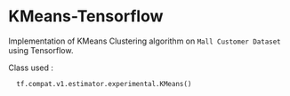 # KMeans-Tensorflow
 
Implementation of KMeans Clustering algorithm on `Mall Customer Dataset` using Tensorflow.

Class used : 

```python
  tf.compat.v1.estimator.experimental.KMeans()
```
